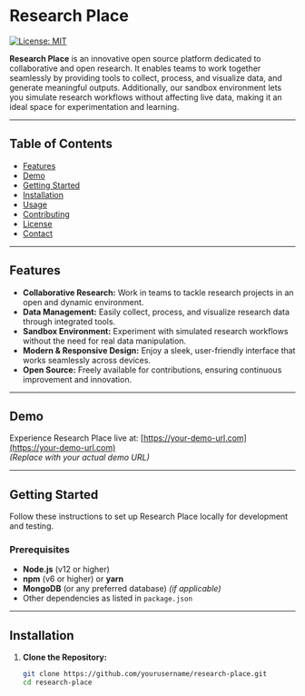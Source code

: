 # Research Place

[![License: MIT](https://img.shields.io/badge/License-MIT-yellow.svg)](LICENSE)

**Research Place** is an innovative open source platform dedicated to collaborative and open research. It enables teams to work together seamlessly by providing tools to collect, process, and visualize data, and generate meaningful outputs. Additionally, our sandbox environment lets you simulate research workflows without affecting live data, making it an ideal space for experimentation and learning.

---

## Table of Contents

- [Features](#features)
- [Demo](#demo)
- [Getting Started](#getting-started)
- [Installation](#installation)
- [Usage](#usage)
- [Contributing](#contributing)
- [License](#license)
- [Contact](#contact)

---

## Features

- **Collaborative Research:** Work in teams to tackle research projects in an open and dynamic environment.
- **Data Management:** Easily collect, process, and visualize research data through integrated tools.
- **Sandbox Environment:** Experiment with simulated research workflows without the need for real data manipulation.
- **Modern & Responsive Design:** Enjoy a sleek, user-friendly interface that works seamlessly across devices.
- **Open Source:** Freely available for contributions, ensuring continuous improvement and innovation.

---

## Demo

Experience Research Place live at: [https://your-demo-url.com](https://your-demo-url.com)  
_(Replace with your actual demo URL)_

---

## Getting Started

Follow these instructions to set up Research Place locally for development and testing.

### Prerequisites

- **Node.js** (v12 or higher)
- **npm** (v6 or higher) or **yarn**
- **MongoDB** (or any preferred database) _(if applicable)_
- Other dependencies as listed in `package.json`

---

## Installation

1. **Clone the Repository:**

   ```bash
   git clone https://github.com/yourusername/research-place.git
   cd research-place
   ```
